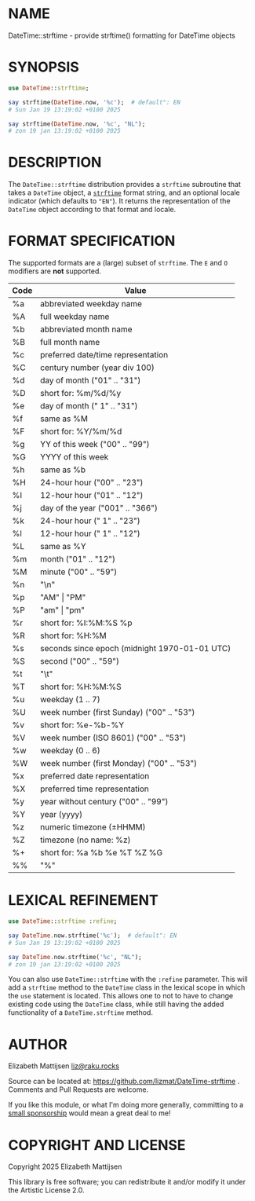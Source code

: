 NAME
====

DateTime::strftime - provide strftime() formatting for DateTime objects

SYNOPSIS
========

```raku
use DateTime::strftime;

say strftime(DateTime.now, '%c');  # default": EN
# Sun Jan 19 13:19:02 +0100 2025

say strftime(DateTime.now, '%c', "NL");
# zon 19 jan 13:19:02 +0100 2025
```

DESCRIPTION
===========

The `DateTime::strftime` distribution provides a `strftime` subroutine that takes a `DateTime` object, a [`strftime`](https://linux.die.net/man/3/strftime) format string, and an optional locale indicator (which defaults to `"EN"`). It returns the representation of the `DateTime` object according to that format and locale.

FORMAT SPECIFICATION
====================

The supported formats are a (large) subset of `strftime`. The `E` and `O` modifiers are **not** supported.

<table class="pod-table">
<thead><tr>
<th>Code</th> <th>Value</th>
</tr></thead>
<tbody>
<tr> <td>%a</td> <td>abbreviated weekday name</td> </tr> <tr> <td>%A</td> <td>full weekday name</td> </tr> <tr> <td>%b</td> <td>abbreviated month name</td> </tr> <tr> <td>%B</td> <td>full month name</td> </tr> <tr> <td>%c</td> <td>preferred date/time representation</td> </tr> <tr> <td>%C</td> <td>century number (year div 100)</td> </tr> <tr> <td>%d</td> <td>day of month (&quot;01&quot; .. &quot;31&quot;)</td> </tr> <tr> <td>%D</td> <td>short for: %m/%d/%y</td> </tr> <tr> <td>%e</td> <td>day of month (&quot; 1&quot; .. &quot;31&quot;)</td> </tr> <tr> <td>%f</td> <td>same as %M</td> </tr> <tr> <td>%F</td> <td>short for: %Y/%m/%d</td> </tr> <tr> <td>%g</td> <td>YY of this week (&quot;00&quot; .. &quot;99&quot;)</td> </tr> <tr> <td>%G</td> <td>YYYY of this week</td> </tr> <tr> <td>%h</td> <td>same as %b</td> </tr> <tr> <td>%H</td> <td>24-hour hour (&quot;00&quot; .. &quot;23&quot;)</td> </tr> <tr> <td>%I</td> <td>12-hour hour (&quot;01&quot; .. &quot;12&quot;)</td> </tr> <tr> <td>%j</td> <td>day of the year (&quot;001&quot; .. &quot;366&quot;)</td> </tr> <tr> <td>%k</td> <td>24-hour hour (&quot; 1&quot; .. &quot;23&quot;)</td> </tr> <tr> <td>%l</td> <td>12-hour hour (&quot; 1&quot; .. &quot;12&quot;)</td> </tr> <tr> <td>%L</td> <td>same as %Y</td> </tr> <tr> <td>%m</td> <td>month (&quot;01&quot; .. &quot;12&quot;)</td> </tr> <tr> <td>%M</td> <td>minute (&quot;00&quot; .. &quot;59&quot;)</td> </tr> <tr> <td>%n</td> <td>&quot;\n&quot;</td> </tr> <tr> <td>%p</td> <td>&quot;AM&quot; | &quot;PM&quot;</td> </tr> <tr> <td>%P</td> <td>&quot;am&quot; | &quot;pm&quot;</td> </tr> <tr> <td>%r</td> <td>short for: %I:%M:%S %p</td> </tr> <tr> <td>%R</td> <td>short for: %H:%M</td> </tr> <tr> <td>%s</td> <td>seconds since epoch (midnight 1970-01-01 UTC)</td> </tr> <tr> <td>%S</td> <td>second (&quot;00&quot; .. &quot;59&quot;)</td> </tr> <tr> <td>%t</td> <td>&quot;\t&quot;</td> </tr> <tr> <td>%T</td> <td>short for: %H:%M:%S</td> </tr> <tr> <td>%u</td> <td>weekday (1 .. 7)</td> </tr> <tr> <td>%U</td> <td>week number (first Sunday) (&quot;00&quot; .. &quot;53&quot;)</td> </tr> <tr> <td>%v</td> <td>short for: %e-%b-%Y</td> </tr> <tr> <td>%V</td> <td>week number (ISO 8601) (&quot;00&quot; .. &quot;53&quot;)</td> </tr> <tr> <td>%w</td> <td>weekday (0 .. 6)</td> </tr> <tr> <td>%W</td> <td>week number (first Monday) (&quot;00&quot; .. &quot;53&quot;)</td> </tr> <tr> <td>%x</td> <td>preferred date representation</td> </tr> <tr> <td>%X</td> <td>preferred time representation</td> </tr> <tr> <td>%y</td> <td>year without century (&quot;00&quot; .. &quot;99&quot;)</td> </tr> <tr> <td>%Y</td> <td>year (yyyy)</td> </tr> <tr> <td>%z</td> <td>numeric timezone (±HHMM)</td> </tr> <tr> <td>%Z</td> <td>timezone (no name: %z)</td> </tr> <tr> <td>%+</td> <td>short for: %a %b %e %T %Z %G</td> </tr> <tr> <td>%%</td> <td>&quot;%&quot;</td> </tr>
</tbody>
</table>

LEXICAL REFINEMENT
==================

```raku
use DateTime::strftime :refine;

say DateTime.now.strftime('%c');  # default": EN
# Sun Jan 19 13:19:02 +0100 2025

say DateTime.now.strftime('%c', "NL");
# zon 19 jan 13:19:02 +0100 2025
```

You can also use `DateTime::strftime` with the `:refine` parameter. This will add a `strftime` method to the `DateTime` class in the lexical scope in which the `use` statement is located. This allows one to not to have to change existing code using the `DateTime` class, while still having the added functionality of a `DateTime.strftime` method.

AUTHOR
======

Elizabeth Mattijsen <liz@raku.rocks>

Source can be located at: https://github.com/lizmat/DateTime-strftime . Comments and Pull Requests are welcome.

If you like this module, or what I'm doing more generally, committing to a [small sponsorship](https://github.com/sponsors/lizmat/) would mean a great deal to me!

COPYRIGHT AND LICENSE
=====================

Copyright 2025 Elizabeth Mattijsen

This library is free software; you can redistribute it and/or modify it under the Artistic License 2.0.

